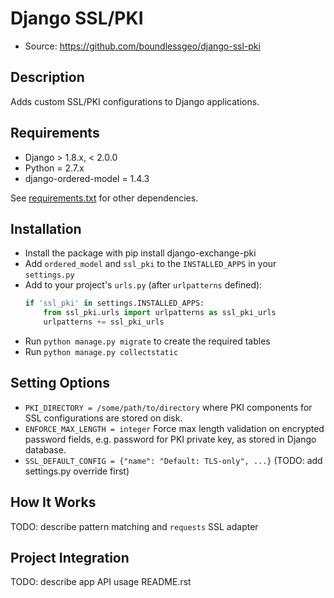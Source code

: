 # Django SSL/PKI

- Source: https://github.com/boundlessgeo/django-ssl-pki

## Description

Adds custom SSL/PKI configurations to Django applications.

## Requirements

- Django > 1.8.x, < 2.0.0
- Python = 2.7.x
- django-ordered-model = 1.4.3

See [requirements.txt](requirements.txt) for other dependencies.

## Installation

- Install the package with pip install django-exchange-pki
- Add `ordered_model` and `ssl_pki` to the `INSTALLED_APPS` in your `settings.py`
- Add to your project's `urls.py` (after `urlpatterns` defined):
  ```python
  if 'ssl_pki' in settings.INSTALLED_APPS:
      from ssl_pki.urls import urlpatterns as ssl_pki_urls
      urlpatterns += ssl_pki_urls
  ```
- Run `python manage.py migrate` to create the required tables
- Run `python manage.py collectstatic`

## Setting Options

 - `PKI_DIRECTORY = /some/path/to/directory` where PKI components for SSL configurations are stored on disk.
 - `ENFORCE_MAX_LENGTH = integer` Force max length validation on encrypted password fields, e.g. password for PKI private key, as stored in Django database.
- `SSL_DEFAULT_CONFIG = {"name": "Default: TLS-only", ...}` (TODO: add settings.py override first)
 
## How It Works

TODO: describe pattern matching and `requests` SSL adapter

## Project Integration

TODO: describe app API usage
README.rst